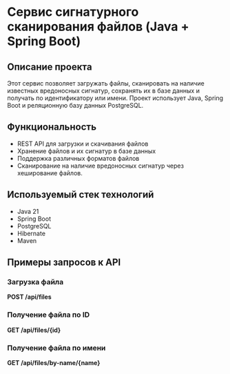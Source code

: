 # Сервис сигнатурного сканирования файлов (Java + Spring Boot)

## Описание проекта
Этот сервис позволяет загружать файлы, сканировать на наличие известных вредоносных сигнатур, сохранять их в базе данных и получать по идентификатору или имени.
Проект использует Java, Spring Boot и реляционную базу данных PostgreSQL.

## Функциональность
- REST API для загрузки и скачивания файлов
- Хранение файлов и их сигнатур в базе данных
- Поддержка различных форматов файлов
- Сканирование на наличие вредоносных сигнатур через хеширование файлов.

## Используемый стек технологий
- Java 21
- Spring Boot
- PostgreSQL
- Hibernate
- Maven

## Примеры запросов к API

### Загрузка файла
**POST /api/files**

### Получение файла по ID
**GET /api/files/{id}**

### Получение файла по имени
**GET /api/files/by-name/{name}**  


